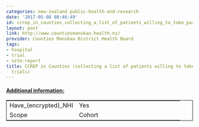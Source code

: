 ```yaml
---
categories: new-zealand public-health-and-research
date: '2017-05-08 08:46:49'
id: ccrep_in_counties_collecting_a_list_of_patients_willing_to_take_part_in_clinical_trials
layout: post
link: http://www.countiesmanukau.health.nz/
provider: Counties Manukau District Health Board
tags:
- hospital
- trial
- nzte-report
title: CCREP in Counties (collecting a list of patients willing to take part in clinical
  trials)
---
```



 <h4> <u>Additional information:</u> </h4>
 <table style="border: 1px solid">
 <tr> <td width="40%">Have_(encrypted)_NHI</td> <td>Yes</td> </tr>
 <tr> <td width="40%">Scope</td> <td>Cohort</td> </tr>
 </table>
